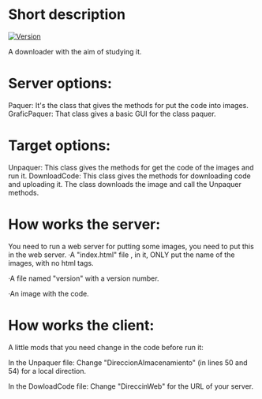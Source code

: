 
# Short description
[![Version](https://img.shields.io/badge/version-1.0.0-green.svg)]()

A downloader with the aim of studying it.


# Server options:

Paquer: It's the class that gives the methods for put the code into images.
GraficPaquer: That class gives a basic GUI for the class paquer.

# Target options:

Unpaquer: This class gives the methods for get the code of the images and run it.
DownloadCode: This class gives the methods for downloading code and uploading it. The class downloads the image and call the Unpaquer methods.

# How works the server:

You need to run a web server for putting some images, you need to put this in the web server.
·A "index.html" file , in it, ONLY put the name of the images, with no html tags.

·A file named "version" with a version number.

·An image with the code.

# How works the client:

A little mods that you need change in the code before run it:

In the Unpaquer file: Change "DireccionAlmacenamiento" (in lines 50 and 54) for a local direction.

In the DowloadCode file: Change "DireccinWeb" for the URL of your server.

